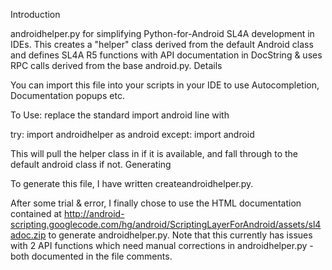 Introduction

androidhelper.py for simplifying Python-for-Android SL4A development in IDEs. This creates a
"helper" class derived from the default Android class and defines SL4A R5 functions with API
documentation in DocString & uses RPC calls derived from the base android.py.
Details

You can import this file into your scripts in your IDE to use Autocompletion, Documentation popups
etc.

To Use: replace the standard import android line with

try:
  import androidhelper as android
except:
  import android

This will pull the helper class in if it is available, and fall through to the default android
class if not.
Generating

To generate this file, I have written createandroidhelper.py.

After some trial & error, I finally chose to use the HTML documentation contained at
http://android-scripting.googlecode.com/hg/android/ScriptingLayerForAndroid/assets/sl4adoc.zip to
generate androidhelper.py. Note that this currently has issues with 2 API functions which need
manual corrections in androidhelper.py - both documented in the file comments. 
